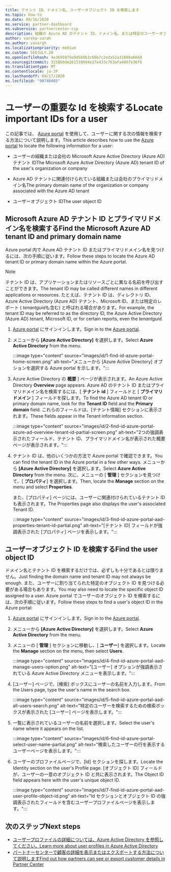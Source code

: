 ```yaml
---
title: テナント ID、ドメイン名、ユーザーオブジェクト ID を検索します
ms.topic: how-to
ms.date: 09/16/2020
ms.service: partner-dashboard
ms.subservice: partnercenter-csp
description: 組織の Azure AD のテナント ID、ドメイン名、または特定のユーザーオブジェクト ID を Azure portal の Id を検索する方法について説明します。 この情報が必要なタスクもあります。
author: varsha-sarah
ms.author: vavargh
ms.localizationpriority: medium
ms.custom: SEOJULY.20
ms.openlocfilehash: 4a3695079a9d5b0b3c66b7c2eda52a31888a6660
ms.sourcegitcommit: 3158b0de261539694e37e433c763afa4067e36fb
ms.translationtype: MT
ms.contentlocale: ja-JP
ms.lasthandoff: 09/17/2020
ms.locfileid: "90740405"
---
```

# <a name="locate-important-ids-for-a-user"></a><span data-ttu-id="a25c2-104">ユーザーの重要な Id を検索する</span><span class="sxs-lookup"><span data-stu-id="a25c2-104">Locate important IDs for a user</span></span>

<span data-ttu-id="a25c2-105">この記事では、 [Azure portal](https://portal.azure.com/) を使用して、ユーザーに関する次の情報を検索する方法について説明します。</span><span class="sxs-lookup"><span data-stu-id="a25c2-105">This article describes how to use the [Azure portal](https://portal.azure.com/) to locate the following information for a user:</span></span>

- <span data-ttu-id="a25c2-106">ユーザーの組織または会社の Microsoft Azure Active Directory (Azure AD) テナント ID</span><span class="sxs-lookup"><span data-stu-id="a25c2-106">The Microsoft Azure Active Directory (Azure AD) tenant ID of the user's organization or company</span></span>

- <span data-ttu-id="a25c2-107">Azure AD テナントに関連付けられている組織または会社のプライマリドメイン名</span><span class="sxs-lookup"><span data-stu-id="a25c2-107">The primary domain name of the organization or company associated with the Azure AD tenant</span></span>

- <span data-ttu-id="a25c2-108">ユーザーオブジェクト ID</span><span class="sxs-lookup"><span data-stu-id="a25c2-108">The user object ID</span></span>

## <a name="find-the-microsoft-azure-ad-tenant-id-and-primary-domain-name"></a><span data-ttu-id="a25c2-109">Microsoft Azure AD テナント ID とプライマリドメイン名を検索する</span><span class="sxs-lookup"><span data-stu-id="a25c2-109">Find the Microsoft Azure AD tenant ID and primary domain name</span></span>

<span data-ttu-id="a25c2-110">Azure portal 内で Azure AD テナント ID またはプライマリドメイン名を見つけるには、次の手順に従います。</span><span class="sxs-lookup"><span data-stu-id="a25c2-110">Follow these steps to locate the Azure AD tenant ID or primary domain name within the Azure portal.</span></span>

> [!NOTE]
> <span data-ttu-id="a25c2-111">テナント ID は、アプリケーションまたはリソースごとに異なる名前を呼び出すことができます。</span><span class="sxs-lookup"><span data-stu-id="a25c2-111">The tenant ID may be called different names in different applications or resources.</span></span> <span data-ttu-id="a25c2-112">たとえば、テナント ID は、ディレクトリ ID、Azure Active Directory (Azure AD) テナント、Microsoft ID、または特定のレポート ( *tenantguid*も含む) と呼ばれる場合があります。</span><span class="sxs-lookup"><span data-stu-id="a25c2-112">For example, the tenant ID may be referred to as the directory ID, the Azure Active Directory (Azure AD) tenant, Microsoft ID, or for certain reports, even the *tenantguid*.</span></span>

1. <span data-ttu-id="a25c2-113">[Azure portal](https://portal.azure.com/) にサインインします。</span><span class="sxs-lookup"><span data-stu-id="a25c2-113">Sign in to the [Azure portal](https://portal.azure.com/).</span></span>

2. <span data-ttu-id="a25c2-114">メニューから **[Azure Active Directory]** を選択します。</span><span class="sxs-lookup"><span data-stu-id="a25c2-114">Select **Azure Active Directory** from the menu.</span></span>

   :::image type="content" source="images/id/1-find-id-azure-portal-home-screen.png" alt-text="メニューから [Azure Active Directory] オプションを選択する Azure portal を示します。":::

3. <span data-ttu-id="a25c2-116">Azure Active Directory の **概要** ] ページが表示されます。</span><span class="sxs-lookup"><span data-stu-id="a25c2-116">An Azure Active Directory **Overview** page appears.</span></span> <span data-ttu-id="a25c2-117">Azure AD のテナント ID またはプライマリドメイン名を検索するには、[ **テナント id** ] フィールドと [ **プライマリドメイン** ] フィールドを探します。</span><span class="sxs-lookup"><span data-stu-id="a25c2-117">To find the Azure AD tenant ID or primary domain name, look for the **Tenant ID** field and the **Primary domain** field.</span></span> <span data-ttu-id="a25c2-118">これらのフィールドは、[テナント情報] セクションに表示されます。</span><span class="sxs-lookup"><span data-stu-id="a25c2-118">These fields appear in the Tenant information section.</span></span>

   :::image type="content" source="images/id/2-find-id-azure-portal-azure-ad-overview-tenant-id-partial-screen.png" alt-text="2つの強調表示されたフィールド、テナント ID、プライマリドメイン名が表示された概要ページが表示されます。":::

4. <span data-ttu-id="a25c2-120">テナント ID は、他のいくつかの方法で Azure portal で確認できます。</span><span class="sxs-lookup"><span data-stu-id="a25c2-120">You can find the tenant ID in the Azure portal in a few other ways.</span></span> <span data-ttu-id="a25c2-121">メニューから **[Azure Active Directory]** を選択します。</span><span class="sxs-lookup"><span data-stu-id="a25c2-121">Select **Azure Active Directory** from the menu.</span></span> <span data-ttu-id="a25c2-122">次に、メニューの [ **管理** ] セクションを見つけて、[ **プロパティ**] を選択します。</span><span class="sxs-lookup"><span data-stu-id="a25c2-122">Then, locate the **Manage** section on the menu and select **Properties**.</span></span>

   <span data-ttu-id="a25c2-123">また、[プロパティ] ページには、ユーザーに関連付けられているテナント ID も表示されます。</span><span class="sxs-lookup"><span data-stu-id="a25c2-123">The Properties page also displays the user's associated Tenant ID.</span></span>

   :::image type="content" source="images/id/3-find-id-azure-portal-aad-properties-tenant-id-partial.png" alt-text="[テナント ID] フィールドが強調表示された [プロパティ] ページを表示します。":::

## <a name="find-the-user-object-id"></a><span data-ttu-id="a25c2-125">ユーザーオブジェクト ID を検索する</span><span class="sxs-lookup"><span data-stu-id="a25c2-125">Find the user object ID</span></span>

<span data-ttu-id="a25c2-126">ドメイン名とテナント ID を検索するだけでは、必ずしも十分であるとは限りません。</span><span class="sxs-lookup"><span data-stu-id="a25c2-126">Just finding the domain name and tenant ID may not always be enough.</span></span> <span data-ttu-id="a25c2-127">また、ユーザーに割り当てられた特定のオブジェクト ID を見つける必要がある場合もあります。</span><span class="sxs-lookup"><span data-stu-id="a25c2-127">You may also need to locate the specific object ID assigned to a user.</span></span> <span data-ttu-id="a25c2-128">Azure portal でユーザーのオブジェクト ID を検索するには、次の手順に従います。</span><span class="sxs-lookup"><span data-stu-id="a25c2-128">Follow these steps to find a user's object ID in the Azure portal:</span></span>

1. <span data-ttu-id="a25c2-129">[Azure portal](https://portal.azure.com/) にサインインします。</span><span class="sxs-lookup"><span data-stu-id="a25c2-129">Sign in to the [Azure portal](https://portal.azure.com/).</span></span>

2. <span data-ttu-id="a25c2-130">メニューから **[Azure Active Directory]** を選択します。</span><span class="sxs-lookup"><span data-stu-id="a25c2-130">Select **Azure Active Directory** from the menu.</span></span>

3. <span data-ttu-id="a25c2-131">メニューの [ **管理** ] セクションに移動し、[ **ユーザー**] を選択します。</span><span class="sxs-lookup"><span data-stu-id="a25c2-131">Locate the **Manage** section on the menu, then select **Users**.</span></span>

      :::image type="content" source="images/id/4-find-id-azure-portal-aad-manage-users-option.png" alt-text="[ユーザー] オプションが強調表示されている Azure Active Directory メニューを表示します。":::

4. <span data-ttu-id="a25c2-133">[ユーザー] ページで、[検索] ボックスにユーザーの名前を入力します。</span><span class="sxs-lookup"><span data-stu-id="a25c2-133">From the Users page, type the user's name in the search box.</span></span>

      :::image type="content" source="images/id/5-find-id-azure-portal-aad-all-users-search.png" alt-text="特定のユーザーを検索するための検索ボックスが表示された [ユーザー] ページを表示します。":::

5. <span data-ttu-id="a25c2-135">一覧に表示されているユーザーの名前を選択します。</span><span class="sxs-lookup"><span data-stu-id="a25c2-135">Select the user's name where it appears on the list.</span></span>  

      :::image type="content" source="images/id/6-find-id-azure-portal-select-user-name-partial.png" alt-text="検索したユーザーの行を表示するユーザーページを表示します。":::

6. <span data-ttu-id="a25c2-137">ユーザーのプロファイルページで、[Id] セクションを探します。</span><span class="sxs-lookup"><span data-stu-id="a25c2-137">Locate the Identity section on the user's Profile page.</span></span> <span data-ttu-id="a25c2-138">[オブジェクト ID] フィールドが、ユーザーの一意のオブジェクト ID と共に表示されます。</span><span class="sxs-lookup"><span data-stu-id="a25c2-138">The Object ID field appears here with the user's unique object ID.</span></span>

      :::image type="content" source="images/id/7-find-id-azure-portal-aad-user-profile-object-id.png" alt-text="Id セクションとオブジェクト ID の強調表示されたフィールドを含むユーザープロファイルページを表示します。":::

## <a name="next-steps"></a><span data-ttu-id="a25c2-140">次のステップ</span><span class="sxs-lookup"><span data-stu-id="a25c2-140">Next steps</span></span>

- [<span data-ttu-id="a25c2-141">ユーザープロファイルの詳細については、Azure Active Directory を参照してください。</span><span class="sxs-lookup"><span data-stu-id="a25c2-141">Learn more about user profiles in Azure Active Directory</span></span>](/azure/active-directory/fundamentals/active-directory-users-profile-azure-portal)
- [<span data-ttu-id="a25c2-142">パートナーセンターで顧客の詳細を表示またはエクスポートする方法について説明します</span><span class="sxs-lookup"><span data-stu-id="a25c2-142">Find out how partners can see or export customer details in Partner Center</span></span>](see-your-customer-list.md)